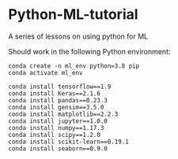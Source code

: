 # Python-ML-tutorial
A series of lessons on using python for ML


Should work in the following Python environment:
```
conda create -n ml_env python=3.8 pip
conda activate ml_env

conda install tensorflow==1.9
conda install Keras==2.1.6
conda install pandas==0.23.3
conda install gensim==3.5.0
conda install matplotlib==2.2.3
conda install jupyter==1.0.0
conda install numpy==1.17.3
conda install scipy==1.2.0
conda install scikit-learn==0.19.1
conda install seaborn==0.9.0
```


